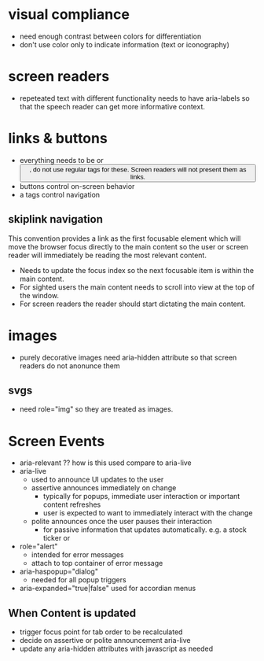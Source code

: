 # visual compliance
* need enough contrast between colors for differentiation
* don't use color only to indicate information (text or iconography)

# screen readers
* repeteated text with different functionality needs to have aria-labels so that the speech reader can get more informative context.

# links & buttons
* everything needs to be <a> or <button>, do not use regular tags for these. Screen readers will not present them as links.
* buttons control on-screen behavior
* a tags control navigation

## skiplink navigation
This convention provides a link as the first focusable element which will move the browser focus directly to the main content so the user or screen reader will immediately be reading the most relevant content.
* Needs to update the focus index so the next focusable item is within the main content.
* For sighted users the main content needs to scroll into view at the top of the window.
* For screen readers the reader should start dictating the main content.

# images
* purely decorative images need aria-hidden attribute so that screen readers do not anonunce them

## svgs
* need role="img" so they are treated as images.

# Screen Events
* aria-relevant ?? how is this used compare to aria-live
* aria-live
	* used to announce UI updates to the user
	* assertive announces immediately on change
		* typically for popups, immediate user interaction or important content refreshes
		* user is expected to want to immediately interact with the change
	* polite announces once the user pauses their interaction
		* for passive information that updates automatically. e.g. a stock ticker or 
* role="alert"
	* intended for error messages
	* attach to top container of error message
* aria-haspopup="dialog"
	* needed for all popup triggers
* aria-expanded="true|false" used for accordian menus

## When Content is updated
* trigger focus point for tab order to be recalculated
* decide on assertive or polite announcement aria-live
* update any aria-hidden attributes with javascript as needed
